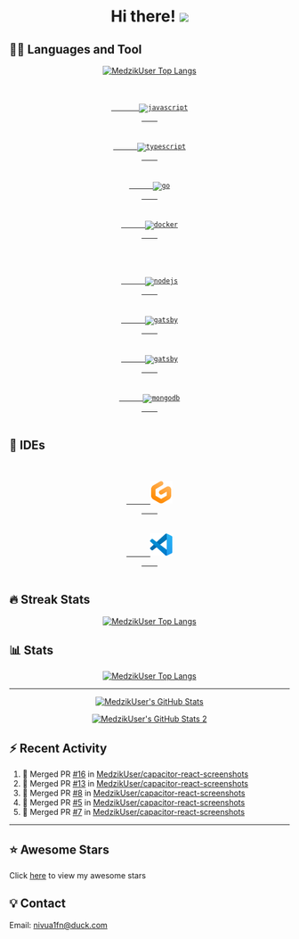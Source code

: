<h1 align="center">
  Hi there!
  <img src="https://cdn.magicuser.cf/Zw2ELB8.gif" width="28">
</h1>

## 👨‍💻 Languages and Tool

<p align="center">
  <a href="https://github.com/anuraghazra/github-readme-stats">
    <img alt="MedzikUser Top Langs" src="https://github-readme-stats.vercel.app/api/top-langs/?username=MedzikUser&theme=radical&count_private=true&layout=compact" />
  </a>
</p>

<p align="center">
  <code>
    <a href="https://developer.mozilla.org/en/JavaScript">
       <img src="https://img.shields.io/badge/JavaScript-323330?style=for-the-badge&logo=javascript&logoColor=F7DF1E" alt="javascript" width="40" height="40" />
    </a>
  </code>
  <code>
    <a href="https://www.typescriptlang.org/">
      <img src="https://img.shields.io/badge/TypeScript-007ACC?style=for-the-badge&logo=typescript&logoColor=white" alt="typescript" width="40" height="40" />
    </a>
  </code>
  <code>
    <a href="https://golang.org/">
      <img src="https://img.shields.io/badge/Go-00ADD8?style=for-the-badge&logo=go&logoColor=white" alt="go" width="40" height="40" />
    </a>
  </code>
  <code>
    <a href="https://www.docker.com/">
      <img src="https://img.shields.io/badge/Docker-2CA5E0?style=for-the-badge&logo=docker&logoColor=white" alt="docker" width="40" height="40" />
    </a>
  </code>
</p>

<p align="center">
  <code>
    <a href="https://nodejs.org/">
      <img src="https://img.shields.io/badge/Node.js-339933?style=for-the-badge&logo=nodedotjs&logoColor=white" alt="nodejs" width="40" height="40" />
    </a>
  </code>
  <code>
    <a href="https://reactjs.org/">
      <img src="https://img.shields.io/badge/React-20232A?style=for-the-badge&logo=react&logoColor=61DAFB" alt="gatsby" width="40" height="40" />
    </a>
  </code>
  <code>
    <a href="https://www.gatsbyjs.com/">
      <img src="https://img.shields.io/badge/Gatsby-663399?style=for-the-badge&logo=gatsby&logoColor=white" alt="gatsby" width="40" height="40" />
    </a>
  </code>
  <code>
    <a href="https://www.mongodb.com/">
      <img src="https://img.shields.io/badge/MongoDB-4EA94B?style=for-the-badge&logo=mongodb&logoColor=white" alt="mongodb" width="40" height="40" />
    </a>
  </code>
</p>

## 📝 IDEs

<p align="center">
  <code>
    <a href="https://www.gitpod.io/">
      <img src="https://raw.githubusercontent.com/github/explore/main/topics/gitpod/gitpod.png" alt="gitpod" width="40" height="40" />
    </a>
  </code>
  <code>
    <a href="https://code.visualstudio.com/">
      <img src="https://raw.githubusercontent.com/github/explore/main/topics/visual-studio-code/visual-studio-code.png" alt="vscode" width="40" height="40" />
    </a>
  </code>
</p>

## 🔥 Streak Stats

<p align="center">
  <a href="https://git.io/streak-stats">
    <img alt="MedzikUser Top Langs" src="https://github-readme-streak-stats.herokuapp.com/?user=MedzikUser&theme=dracula" />
  </a>
</p>

## 📊 Stats

<p align="center">
  <a href="https://git.io/JEwT2">
    <img alt="MedzikUser Top Langs" src="https://activity-graph.herokuapp.com/graph?username=MedzikUser&bg_color=1F222E&color=F8D866&line=F85D7F&point=FFFFFF&hide_border=true" />
  </a>
</p>

---

<p align="center">
  <a href="https://git.io/JJmN9">
    <img alt="MedzikUser's GitHub Stats" src="https://github-readme-stats.vercel.app/api?username=MedzikUser&show_icons=true&theme=radical&line_height=27&include_all_commits=true&count_private=true" />
  </a>
</p>

<p align="center">
  <a href="https://github.com/MedzikUser/github-stats">
    <img alt="MedzikUser's GitHub Stats 2" src="https://raw.githubusercontent.com/MedzikUser/github-stats/master/generated/overview.svg" />
  </a>
</p>

## ⚡ Recent Activity

<!--START_SECTION:activity-->
1. 🎉 Merged PR [#16](https://github.com/MedzikUser/capacitor-react-screenshots/pull/16) in [MedzikUser/capacitor-react-screenshots](https://github.com/MedzikUser/capacitor-react-screenshots)
2. 🎉 Merged PR [#13](https://github.com/MedzikUser/capacitor-react-screenshots/pull/13) in [MedzikUser/capacitor-react-screenshots](https://github.com/MedzikUser/capacitor-react-screenshots)
3. 🎉 Merged PR [#8](https://github.com/MedzikUser/capacitor-react-screenshots/pull/8) in [MedzikUser/capacitor-react-screenshots](https://github.com/MedzikUser/capacitor-react-screenshots)
4. 🎉 Merged PR [#5](https://github.com/MedzikUser/capacitor-react-screenshots/pull/5) in [MedzikUser/capacitor-react-screenshots](https://github.com/MedzikUser/capacitor-react-screenshots)
5. 🎉 Merged PR [#7](https://github.com/MedzikUser/capacitor-react-screenshots/pull/7) in [MedzikUser/capacitor-react-screenshots](https://github.com/MedzikUser/capacitor-react-screenshots)
<!--END_SECTION:activity-->

---

## ⭐ Awesome Stars
Click [here](AWESOME-STARS.md) to view my awesome stars

## 💡 Contact
Email: nivua1fn@duck.com
